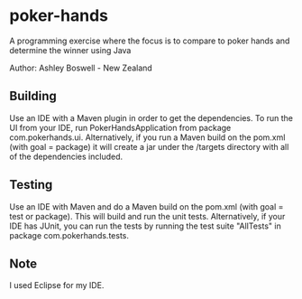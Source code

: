 # poker-hands
A programming exercise where the focus is to compare to poker hands and determine the winner using Java

Author: Ashley Boswell - New Zealand

## Building
Use an IDE with a Maven plugin in order to get the dependencies. To run the UI from your IDE, run PokerHandsApplication from package com.pokerhands.ui. Alternatively, if you run a Maven build on the pom.xml (with goal = package) it will create a jar under the /targets directory with all of the dependencies included.

## Testing
Use an IDE with Maven and do a Maven build on the pom.xml (with goal = test or package). This will build and run the unit tests. Alternatively, if your IDE has JUnit, you can run the tests by running the test suite "AllTests" in package com.pokerhands.tests.

## Note
I used Eclipse for my IDE.
